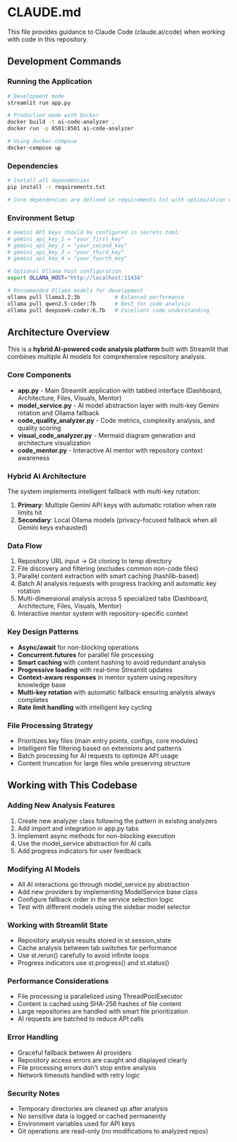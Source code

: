 # CLAUDE.md

This file provides guidance to Claude Code (claude.ai/code) when working with code in this repository.

## Development Commands

### Running the Application
```bash
# Development mode
streamlit run app.py

# Production mode with Docker
docker build -t ai-code-analyzer .
docker run -p 8501:8501 ai-code-analyzer

# Using docker-compose
docker-compose up
```

### Dependencies
```bash
# Install all dependencies
pip install -r requirements.txt

# Core dependencies are defined in requirements.txt with optimization comments
```

### Environment Setup
```bash
# Gemini API keys should be configured in secrets.toml:
# gemini_api_key_1 = "your_first_key"
# gemini_api_key_2 = "your_second_key"  
# gemini_api_key_3 = "your_third_key"
# gemini_api_key_4 = "your_fourth_key"

# Optional Ollama host configuration  
export OLLAMA_HOST="http://localhost:11434"

# Recommended Ollama models for development
ollama pull llama3.2:3b           # Balanced performance
ollama pull qwen2.5-coder:7b      # Best for code analysis
ollama pull deepseek-coder:6.7b   # Excellent code understanding
```

## Architecture Overview

This is a **hybrid AI-powered code analysis platform** built with Streamlit that combines multiple AI models for comprehensive repository analysis.

### Core Components

- **app.py** - Main Streamlit application with tabbed interface (Dashboard, Architecture, Files, Visuals, Mentor)
- **model_service.py** - AI model abstraction layer with multi-key Gemini rotation and Ollama fallback
- **code_quality_analyzer.py** - Code metrics, complexity analysis, and quality scoring
- **visual_code_analyzer.py** - Mermaid diagram generation and architecture visualization  
- **code_mentor.py** - Interactive AI mentor with repository context awareness

### Hybrid AI Architecture

The system implements intelligent fallback with multi-key rotation:
1. **Primary**: Multiple Gemini API keys with automatic rotation when rate limits hit
2. **Secondary**: Local Ollama models (privacy-focused fallback when all Gemini keys exhausted)

### Data Flow

1. Repository URL input → Git cloning to temp directory
2. File discovery and filtering (excludes common non-code files)
3. Parallel content extraction with smart caching (hashlib-based)
4. Batch AI analysis requests with progress tracking and automatic key rotation
5. Multi-dimensional analysis across 5 specialized tabs (Dashboard, Architecture, Files, Visuals, Mentor)
6. Interactive mentor system with repository-specific context

### Key Design Patterns

- **Async/await** for non-blocking operations
- **Concurrent.futures** for parallel file processing
- **Smart caching** with content hashing to avoid redundant analysis
- **Progressive loading** with real-time Streamlit updates
- **Context-aware responses** in mentor system using repository knowledge base
- **Multi-key rotation** with automatic fallback ensuring analysis always completes
- **Rate limit handling** with intelligent key cycling

### File Processing Strategy

- Prioritizes key files (main entry points, configs, core modules)
- Intelligent file filtering based on extensions and patterns
- Batch processing for AI requests to optimize API usage
- Content truncation for large files while preserving structure

## Working with This Codebase

### Adding New Analysis Features

1. Create new analyzer class following the pattern in existing analyzers
2. Add import and integration in app.py tabs
3. Implement async methods for non-blocking execution
4. Use the model_service abstraction for AI calls
5. Add progress indicators for user feedback

### Modifying AI Models

- All AI interactions go through model_service.py abstraction
- Add new providers by implementing ModelService base class
- Configure fallback order in the service selection logic
- Test with different models using the sidebar model selector

### Working with Streamlit State

- Repository analysis results stored in st.session_state
- Cache analysis between tab switches for performance  
- Use st.rerun() carefully to avoid infinite loops
- Progress indicators use st.progress() and st.status()

### Performance Considerations

- File processing is parallelized using ThreadPoolExecutor
- Content is cached using SHA-256 hashes of file content
- Large repositories are handled with smart file prioritization
- AI requests are batched to reduce API calls

### Error Handling

- Graceful fallback between AI providers
- Repository access errors are caught and displayed clearly
- File processing errors don't stop entire analysis
- Network timeouts handled with retry logic

### Security Notes

- Temporary directories are cleaned up after analysis
- No sensitive data is logged or cached permanently
- Environment variables used for API keys
- Git operations are read-only (no modifications to analyzed repos)